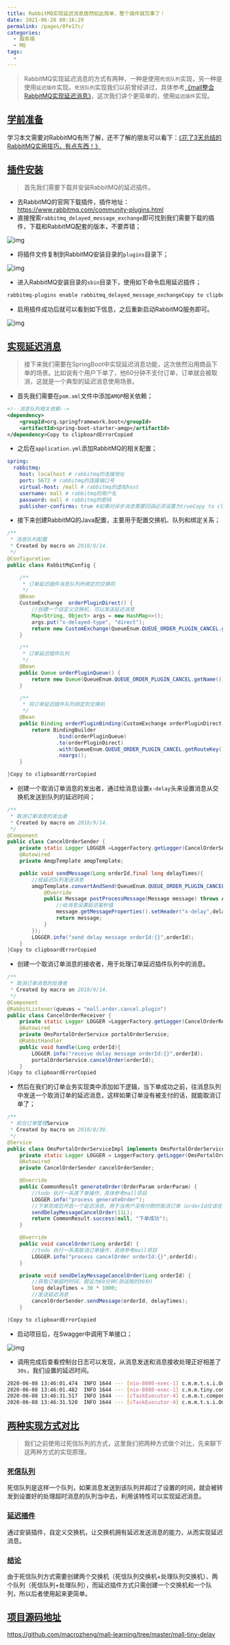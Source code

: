 ```yaml
---
title: RabbitMQ实现延迟消息居然如此简单，整个插件就完事了！
date: 2021-06-28 08:16:29
permalink: /pages/0fe17c/
categories:
  - 服务端
  - MQ
tags:
  - 
---
```

> RabbitMQ实现延迟消息的方式有两种，一种是使用`死信队列`实现，另一种是使用`延迟插件`实现。`死信队列`实现我们以前曾经讲过，具体参考[《mall整合RabbitMQ实现延迟消息》](https://mp.weixin.qq.com/s/Rp4TfejQkYN00oQ-kMCRcg)，这次我们讲个更简单的，使用`延迟插件`实现。

## [学前准备](http://www.macrozheng.com/#/technology/rabbitmq_delay?id=学前准备)

学习本文需要对RabbitMQ有所了解，还不了解的朋友可以看下：[《花了3天总结的RabbitMQ实用技巧，有点东西！》](https://mp.weixin.qq.com/s/qGg3etLnI38i-G8aFbulWw)

## [插件安装](http://www.macrozheng.com/#/technology/rabbitmq_delay?id=插件安装)

> 首先我们需要下载并安装RabbitMQ的延迟插件。

- 去RabbitMQ的官网下载插件，插件地址：https://www.rabbitmq.com/community-plugins.html
- 直接搜索`rabbitmq_delayed_message_exchange`即可找到我们需要下载的插件，下载和RabbitMQ配套的版本，不要弄错；

![img](http://www.macrozheng.com/images/rabbitmq_delay_01.png)

- 将插件文件复制到RabbitMQ安装目录的`plugins`目录下；

![img](http://www.macrozheng.com/images/rabbitmq_delay_02.png)

- 进入RabbitMQ安装目录的`sbin`目录下，使用如下命令启用延迟插件；

```bash
rabbitmq-plugins enable rabbitmq_delayed_message_exchangeCopy to clipboardErrorCopied
```

- 启用插件成功后就可以看到如下信息，之后重新启动RabbitMQ服务即可。

![img](http://www.macrozheng.com/images/rabbitmq_delay_03.png)

## [实现延迟消息](http://www.macrozheng.com/#/technology/rabbitmq_delay?id=实现延迟消息)

> 接下来我们需要在SpringBoot中实现延迟消息功能，这次依然沿用商品下单的场景。比如说有个用户下单了，他60分钟不支付订单，订单就会被取消，这就是一个典型的延迟消息使用场景。

- 首先我们需要在`pom.xml`文件中添加`AMQP`相关依赖；

```xml
<!--消息队列相关依赖-->
<dependency>
    <groupId>org.springframework.boot</groupId>
    <artifactId>spring-boot-starter-amqp</artifactId>
</dependency>Copy to clipboardErrorCopied
```

- 之后在`application.yml`添加RabbitMQ的相关配置；

```yaml
spring:
  rabbitmq:
    host: localhost # rabbitmq的连接地址
    port: 5672 # rabbitmq的连接端口号
    virtual-host: /mall # rabbitmq的虚拟host
    username: mall # rabbitmq的用户名
    password: mall # rabbitmq的密码
    publisher-confirms: true #如果对异步消息需要回调必须设置为trueCopy to clipboardErrorCopied
```

- 接下来创建RabbitMQ的Java配置，主要用于配置交换机、队列和绑定关系；

```java
/**
 * 消息队列配置
 * Created by macro on 2018/9/14.
 */
@Configuration
public class RabbitMqConfig {

    /**
     * 订单延迟插件消息队列所绑定的交换机
     */
    @Bean
    CustomExchange  orderPluginDirect() {
        //创建一个自定义交换机，可以发送延迟消息
        Map<String, Object> args = new HashMap<>();
        args.put("x-delayed-type", "direct");
        return new CustomExchange(QueueEnum.QUEUE_ORDER_PLUGIN_CANCEL.getExchange(), "x-delayed-message",true, false,args);
    }

    /**
     * 订单延迟插件队列
     */
    @Bean
    public Queue orderPluginQueue() {
        return new Queue(QueueEnum.QUEUE_ORDER_PLUGIN_CANCEL.getName());
    }

    /**
     * 将订单延迟插件队列绑定到交换机
     */
    @Bean
    public Binding orderPluginBinding(CustomExchange orderPluginDirect,Queue orderPluginQueue) {
        return BindingBuilder
                .bind(orderPluginQueue)
                .to(orderPluginDirect)
                .with(QueueEnum.QUEUE_ORDER_PLUGIN_CANCEL.getRouteKey())
                .noargs();
    }

}Copy to clipboardErrorCopied
```

- 创建一个取消订单消息的发出者，通过给消息设置`x-delay`头来设置消息从交换机发送到队列的延迟时间；

```java
/**
 * 取消订单消息的发出者
 * Created by macro on 2018/9/14.
 */
@Component
public class CancelOrderSender {
    private static Logger LOGGER =LoggerFactory.getLogger(CancelOrderSender.class);
    @Autowired
    private AmqpTemplate amqpTemplate;

    public void sendMessage(Long orderId,final long delayTimes){
        //给延迟队列发送消息
        amqpTemplate.convertAndSend(QueueEnum.QUEUE_ORDER_PLUGIN_CANCEL.getExchange(), QueueEnum.QUEUE_ORDER_PLUGIN_CANCEL.getRouteKey(), orderId, new MessagePostProcessor() {
            @Override
            public Message postProcessMessage(Message message) throws AmqpException {
                //给消息设置延迟毫秒值
                message.getMessageProperties().setHeader("x-delay",delayTimes);
                return message;
            }
        });
        LOGGER.info("send delay message orderId:{}",orderId);
    }
}Copy to clipboardErrorCopied
```

- 创建一个取消订单消息的接收者，用于处理订单延迟插件队列中的消息。

```java
/**
 * 取消订单消息的处理者
 * Created by macro on 2018/9/14.
 */
@Component
@RabbitListener(queues = "mall.order.cancel.plugin")
public class CancelOrderReceiver {
    private static Logger LOGGER =LoggerFactory.getLogger(CancelOrderReceiver.class);
    @Autowired
    private OmsPortalOrderService portalOrderService;
    @RabbitHandler
    public void handle(Long orderId){
        LOGGER.info("receive delay message orderId:{}",orderId);
        portalOrderService.cancelOrder(orderId);
    }
}Copy to clipboardErrorCopied
```

- 然后在我们的订单业务实现类中添加如下逻辑，当下单成功之前，往消息队列中发送一个取消订单的延迟消息，这样如果订单没有被支付的话，就能取消订单了；

```java
/**
 * 前台订单管理Service
 * Created by macro on 2018/8/30.
 */
@Service
public class OmsPortalOrderServiceImpl implements OmsPortalOrderService {
    private static Logger LOGGER = LoggerFactory.getLogger(OmsPortalOrderServiceImpl.class);
    @Autowired
    private CancelOrderSender cancelOrderSender;

    @Override
    public CommonResult generateOrder(OrderParam orderParam) {
        //todo 执行一系类下单操作，具体参考mall项目
        LOGGER.info("process generateOrder");
        //下单完成后开启一个延迟消息，用于当用户没有付款时取消订单（orderId应该在下单后生成）
        sendDelayMessageCancelOrder(11L);
        return CommonResult.success(null, "下单成功");
    }

    @Override
    public void cancelOrder(Long orderId) {
        //todo 执行一系类取消订单操作，具体参考mall项目
        LOGGER.info("process cancelOrder orderId:{}",orderId);
    }

    private void sendDelayMessageCancelOrder(Long orderId) {
        //获取订单超时时间，假设为60分钟(测试用的30秒)
        long delayTimes = 30 * 1000;
        //发送延迟消息
        cancelOrderSender.sendMessage(orderId, delayTimes);
    }

}Copy to clipboardErrorCopied
```

- 启动项目后，在Swagger中调用下单接口；

![img](http://www.macrozheng.com/images/rabbitmq_delay_04.png)

- 调用完成后查看控制台日志可以发现，从消息发送和消息接收处理正好相差了`30s`，我们设置的延迟时间。

```bash
2020-06-08 13:46:01.474  INFO 1644 --- [nio-8080-exec-1] c.m.m.t.s.i.OmsPortalOrderServiceImpl    : process generateOrder
2020-06-08 13:46:01.482  INFO 1644 --- [nio-8080-exec-1] c.m.m.tiny.component.CancelOrderSender   : send delay message orderId:11
2020-06-08 13:46:31.517  INFO 1644 --- [cTaskExecutor-4] c.m.m.t.component.CancelOrderReceiver    : receive delay message orderId:11
2020-06-08 13:46:31.520  INFO 1644 --- [cTaskExecutor-4] c.m.m.t.s.i.OmsPortalOrderServiceImpl    : process cancelOrder orderId:11Copy to clipboardErrorCopied
```

## [两种实现方式对比](http://www.macrozheng.com/#/technology/rabbitmq_delay?id=两种实现方式对比)

> 我们之前使用过死信队列的方式，这里我们把两种方式做个对比，先来聊下这两种方式的实现原理。

### [死信队列](http://www.macrozheng.com/#/technology/rabbitmq_delay?id=死信队列)

死信队列是这样一个队列，如果消息发送到该队列并超过了设置的时间，就会被转发到设置好的处理超时消息的队列当中去，利用该特性可以实现延迟消息。

### [延迟插件](http://www.macrozheng.com/#/technology/rabbitmq_delay?id=延迟插件)

通过安装插件，自定义交换机，让交换机拥有延迟发送消息的能力，从而实现延迟消息。

### [结论](http://www.macrozheng.com/#/technology/rabbitmq_delay?id=结论)

由于死信队列方式需要创建两个交换机（死信队列交换机+处理队列交换机）、两个队列（死信队列+处理队列），而延迟插件方式只需创建一个交换机和一个队列，所以后者使用起来更简单。

## [项目源码地址](http://www.macrozheng.com/#/technology/rabbitmq_delay?id=项目源码地址)

https://github.com/macrozheng/mall-learning/tree/master/mall-tiny-delay